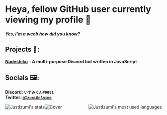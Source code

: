 # Heya, fellow GitHub user currently viewing my profile 👋
#### _Yes, I'm a weeb how did you know?_


## Projects 🔧:
   **[Nadeshiko](https://github.com/JustIzumi/Nadeshiko/) - A multi-purpose Discord bot written in JavaScript**  
 
   
## Socials 🖼:
   **Discord: `いずみくん#0001`**                                                                                                                                                   
   **Twitter: [`@IzumiOnAnime`](https://twitter.com/IzumiOnAnime)**

<img alt="JustIzumi's stats" style="float: left;" src="https://github-readme-stats.vercel.app/api?username=JustIzumi&show_icons=true&theme=midnight-purple">
<img alt="JustIzumi's most used languages" style="float: right;" src="https://github-readme-stats.vercel.app/api/top-langs/?username=JustIzumi&layout=compact&theme=midnight-purple">

![Cover](https://i.imgur.com/KsbkbLo.jpg)                                                                                                                                                                                                                                                                                                                               

